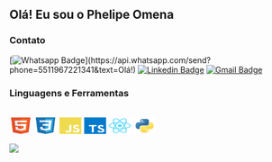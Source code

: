 ## Olá! Eu sou o Phelipe Omena 

### Contato 

[![Whatsapp Badge](https://img.shields.io/badge/-Whatsapp-1eb055?style=for-the-badge&logo=whatsapp&logoColor=fff&link=https://api.whatsapp.com/send?phone=5511967221341&text=Olá!)](https://api.whatsapp.com/send?phone=5511967221341&text=Olá!)
[![Linkedin Badge](https://img.shields.io/badge/-LinkedIn-0274b3?style=for-the-badge&logo=Linkedin&logoColor=fff&link=https://https://www.linkedin.com/in/phelipe-omena-235b961ab///)](https://www.linkedin.com/in/phelipe-omena-235b961ab/)
[![Gmail Badge](https://img.shields.io/badge/-Gmail-dd4b3e?style=for-the-badge&logo=Gmail&logoColor=fff&link=mailto:phelipeomena58@gmaill.com)](mailto:phelipeomena58@gmail.com)

### Linguagens e Ferramentas

<div style="display: inline_block"><br>
   <img align="center" alt="PH-HTML" height="30" width="40" src="https://raw.githubusercontent.com/devicons/devicon/master/icons/html5/html5-original.svg"> 
  <img align="center" alt="PH-CSS" height="30" width="40" src="https://raw.githubusercontent.com/devicons/devicon/master/icons/css3/css3-original.svg"> 
  <img align="center" alt="PH-JS" height="30" width="40" src="https://raw.githubusercontent.com/devicons/devicon/master/icons/javascript/javascript-plain.svg"> 
  <img align="center" alt="PH-Ts" height="30" width="40" src="https://raw.githubusercontent.com/devicons/devicon/master/icons/typescript/typescript-plain.svg"> 
  <img align="center" alt="PH-React" height="30" width="40" src="https://raw.githubusercontent.com/devicons/devicon/master/icons/react/react-original.svg"> 
  <img align="center" alt="PH-Python" height="30" width="40" src="https://raw.githubusercontent.com/devicons/devicon/master/icons/python/python-original.svg"> 
</div>
<br>

 <div>
  <img height="150" src="https://github-readme-stats.vercel.app/api/top-langs/?username=PhOmena&layout=compact&langs_count=6&theme=radical">
</div>

<!-- ![Snake animation](https://github.com/rafaballerini/rafaballerini/blob/output/github-contribution-grid-snake.svg) -->
